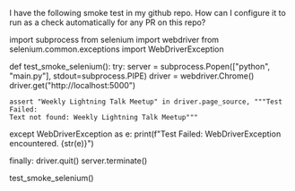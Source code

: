 I have the following smoke test in my github repo. How can I configure it to run as a check automatically for any PR on this repo?

<smoke-test>
import subprocess
from selenium import webdriver
from selenium.common.exceptions import WebDriverException

def test_smoke_selenium():
  try:
    server = subprocess.Popen(["python", "main.py"], stdout=subprocess.PIPE)
    driver = webdriver.Chrome()
    driver.get("http://localhost:5000")

    assert "Weekly Lightning Talk Meetup" in driver.page_source, """Test Failed: 
    Text not found: Weekly Lightning Talk Meetup"""

  except WebDriverException as e:
    print(f"Test Failed: WebDriverException encountered. {str(e)}")

  finally:
    driver.quit()
    server.terminate()

test_smoke_selenium()
</smoke-test>